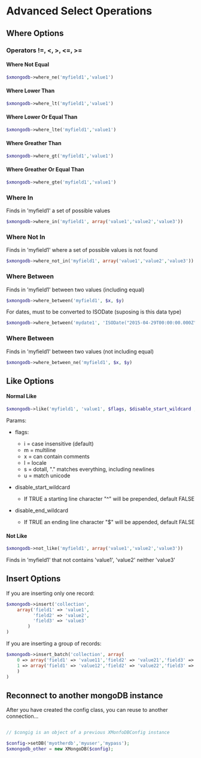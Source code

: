 # Advanced Select Operations

## Where Options

### Operators !=, <, >, <=, >=
#### Where Not Equal
```php
$xmongodb->where_ne('myfield1','value1')
```
#### Where Lower Than
```php
$xmongodb->where_lt('myfield1','value1')
```
#### Where Lower Or Equal Than
```php
$xmongodb->where_lte('myfield1','value1')
```
#### Where Greather Than
```php
$xmongodb->where_gt('myfield1','value1')
```
#### Where Greather Or Equal Than
```php
$xmongodb->where_gte('myfield1','value1')
```
### Where In
Finds in 'myfield1' a set of possible values
```php
$xmongodb->where_in('myfield1', array('value1','value2','value3'))
```

### Where Not In
Finds in 'myfield1' where a set of possible values is not found
```php
$xmongodb->where_not_in('myfield1', array('value1','value2','value3'))
```

### Where Between
Finds in 'myfield1' between two values (including equal)
```php
$xmongodb->where_between('myfield1', $x, $y)
```
For dates, must to be converted to ISODate (suposing is this data type)
```php
$xmongodb->where_between('mydate1', 'ISODate("2015-04-29T00:00:00.000Z")', 'ISODate("2015-04-29T23:59:59.000Z")')
```


### Where Between
Finds in 'myfield1' between two values (not including equal)
```php
$xmongodb->where_between_ne('myfield1', $x, $y)
```

## Like Options
#### Normal Like
```php
$xmongodb->like('myfield1', 'value1', $flags, $disable_start_wildcard , $disable_end_wildcard)
```
Params:

  - flags:
    * i = case insensitive (default)
    * m = multiline
    * x = can contain comments
    * l = locale
    * s = dotall, "." matches everything, including newlines
    * u = match unicode

  - disable_start_wildcard
    * If TRUE a starting line character "^" will be prepended, default FALSE

  - disable_end_wildcard
    * If TRUE an ending line character "$" will be appended, default FALSE

#### Not Like
```php
$xmongodb->not_like('myfield1', array('value1','value2','value3'))
```
Finds in 'myfield1' that not contains 'value1', 'value2' neither 'value3'


## Insert Options
If you are inserting only one record:
```php
$xmongodb->insert('collection', 
    array('field1' => 'value1',
          'field2' => 'value2',
          'field3' => 'value3'
        )
)
```

If you are inserting a group of records:
```php
$xmongodb->insert_batch('collection', array(
    0 => array('field1' => 'value11','field2' => 'value21','field3' => 'value31'), 
    1 => array('field1' => 'value12','field2' => 'value22','field3' => 'value32')
    )
)
```


## Reconnect to another mongoDB instance
After you have created the config class, you can reuse to another connection...
```php

// $congig is an object of a previous XMonfoDBConfig instance

$config->setDB('myotherdb','myuser','mypass');
$xmongodb_other = new XMongoDB($config);
```
